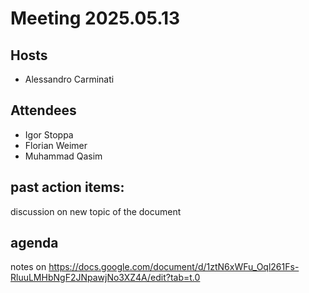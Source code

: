 # Meeting 2025.05.13

## Hosts
* Alessandro Carminati

## Attendees
* Igor Stoppa 
* Florian Weimer
* Muhammad Qasim 

## past action items:
discussion on new topic of the document  

## agenda
notes on https://docs.google.com/document/d/1ztN6xWFu_Oql261Fs-RluuLMHbNgF2JNpawjNo3XZ4A/edit?tab=t.0
